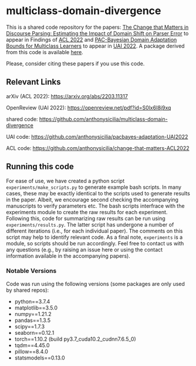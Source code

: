 # multiclass-domain-divergence
This is a shared code repository for the papers:
[The Change that Matters in Discourse Parsing: Estimating the Impact of Domain Shift on Parser Error](https://arxiv.org/abs/2203.11317) to appear 
in Findings of [ACL 2022](https://www.2022.aclweb.org) and [PAC-Bayesian Domain Adaptation Bounds for Multiclass Learners](https://openreview.net/pdf?id=S0lx6I8j9xq) to appear in 
[UAI 2022](https://www.auai.org/uai2022/). A package derived from this code is available [here](https://github.com/anthonysicilia/classifier-divergence).

Please, consider citing these papers if you use this code.

## Relevant Links
arXiv (ACL 2022): https://arxiv.org/abs/2203.11317

OpenReview (UAI 2022): https://openreview.net/pdf?id=S0lx6I8j9xq

shared code: https://github.com/anthonysicilia/multiclass-domain-divergence

UAI code: https://github.com/anthonysicilia/pacbayes-adaptation-UAI2022

ACL code: https://github.com/anthonysicilia/change-that-matters-ACL2022

## Running this code
For ease of use, we have created a python script ```experiments/make_scripts.py``` to generate example bash scripts. In many cases, these may be exactly identical to the scripts used to generate results in the paper. Albeit, we encourage second checking the accompanying manuscripts to verify parameters etc. The bash scripts interfrace with the experiments module to create the raw results for each experiment. Following this, code for summarizing raw results can be run using ```experiments/results.py```. The latter script has undergone a number of different iterations (i.e., for each individual paper). The comments on this script may help to identify relevant code. As a final note, ```experiments``` is a module, so scripts should be run accordingly. Feel free to contact us with any questions (e.g., by raising an issue here or using the contact information available in the accompanying papers).

### Notable Versions

Code was run using the following versions (some packages are only used by shared repos):

 - python==3.7.4
 - matplotlib==3.5.0
 - numpy==1.21.2
 - pandas==1.3.5
 - scipy==1.7.3
 - seaborn==0.12.1
 - torch==1.10.2 (build py3.7_cuda10.2_cudnn7.6.5_0)
 - tqdm==4.45.0
 - pillow==8.4.0
 - statsmodels==0.13.0
